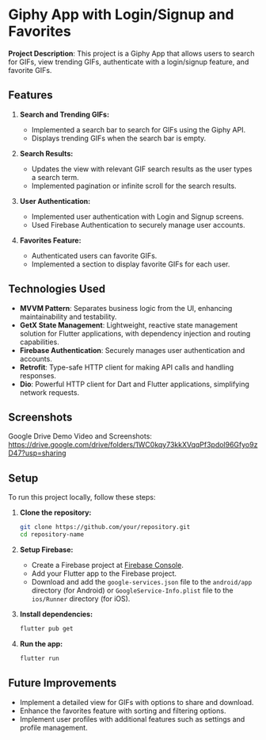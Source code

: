 # Giphy App with Login/Signup and Favorites



**Project Description**: This project is a Giphy App that allows users to search for GIFs, view trending GIFs, authenticate with a login/signup feature, and favorite GIFs.

## Features

1. **Search and Trending GIFs:**
   - Implemented a search bar to search for GIFs using the Giphy API.
   - Displays trending GIFs when the search bar is empty.

2. **Search Results:**
   - Updates the view with relevant GIF search results as the user types a search term.
   - Implemented pagination or infinite scroll for the search results.

3. **User Authentication:**
   - Implemented user authentication with Login and Signup screens.
   - Used Firebase Authentication to securely manage user accounts.

4. **Favorites Feature:**
   - Authenticated users can favorite GIFs.
   - Implemented a section to display favorite GIFs for each user.

## Technologies Used

- **MVVM Pattern**: Separates business logic from the UI, enhancing maintainability and testability.
- **GetX State Management**: Lightweight, reactive state management solution for Flutter applications, with dependency injection and routing capabilities.
- **Firebase Authentication**: Securely manages user authentication and accounts.
- **Retrofit**: Type-safe HTTP client for making API calls and handling responses.
- **Dio**: Powerful HTTP client for Dart and Flutter applications, simplifying network requests.

## Screenshots
Google Drive Demo Video and Screenshots: https://drive.google.com/drive/folders/1WC0kqy73kkXVqqPf3pdol96Gfyo9zD47?usp=sharing


## Setup

To run this project locally, follow these steps:

1. **Clone the repository:**
   ```bash
   git clone https://github.com/your/repository.git
   cd repository-name
   ```

2. **Setup Firebase:**
   - Create a Firebase project at [Firebase Console](https://console.firebase.google.com/).
   - Add your Flutter app to the Firebase project.
   - Download and add the `google-services.json` file to the `android/app` directory (for Android) or `GoogleService-Info.plist` file to the `ios/Runner` directory (for iOS).

3. **Install dependencies:**
   ```bash
   flutter pub get
   ```

4. **Run the app:**
   ```bash
   flutter run
   ```

## Future Improvements

- Implement a detailed view for GIFs with options to share and download.
- Enhance the favorites feature with sorting and filtering options.
- Implement user profiles with additional features such as settings and profile management.

